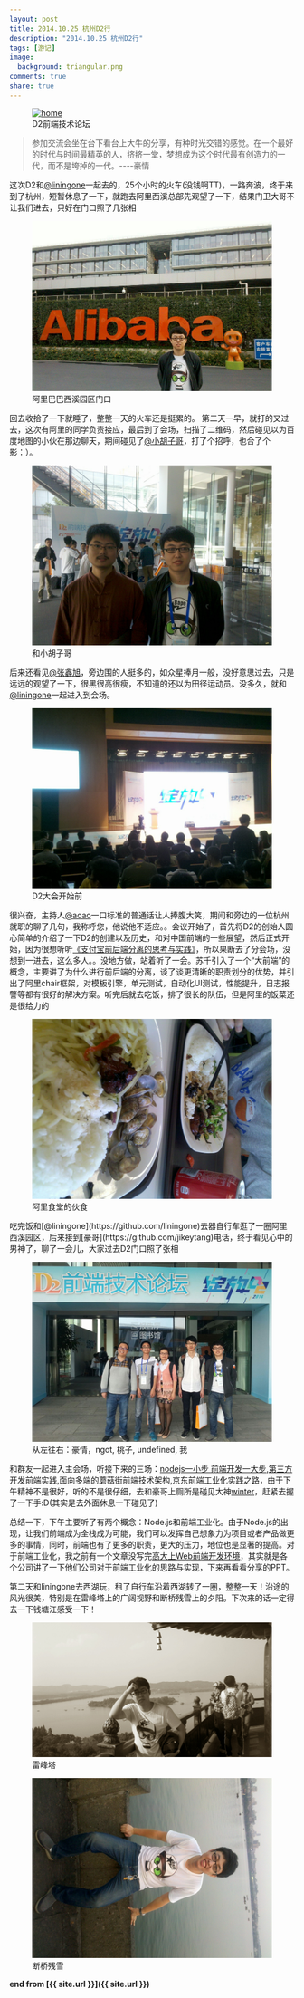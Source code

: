 ```yaml
---
layout: post
title: 2014.10.25 杭州D2行
description: "2014.10.25 杭州D2行"
tags: [游记]
image:
  background: triangular.png
comments: true
share: true
---
```


<figure>
	<a href="https://github.com/soulteary/Get-D2-2014-Ticket/raw/master/assets/img/figure.png">
		<img src="https://github.com/soulteary/Get-D2-2014-Ticket/raw/master/assets/img/figure.png" alt="home" />
	</a>
	<figcaption>D2前端技术论坛</figcaption>
</figure>

>参加交流会坐在台下看台上大牛的分享，有种时光交错的感觉。在一个最好的时代与时间最精英的人，挤挤一堂，梦想成为这个时代最有创造力的一代，而不是垮掉的一代。----豪情 
	
这次D2和[@liningone](https://github.com/liningone)一起去的，25个小时的火车(没钱啊TT)，一路奔波，终于来到了杭州，短暂休息了一下，就跑去阿里西溪总部先观望了一下，结果门卫大哥不让我们进去，只好在门口照了几张相
<figure>
	<a href="/images/2014-10-d2-albb.jpg">
		<img src="/images/2014-10-d2-albb.jpg" alt="home" />
	</a>
	<figcaption>阿里巴巴西溪园区门口</figcaption>
</figure>

回去收拾了一下就睡了，整整一天的火车还是挺累的。
第二天一早，就打的又过去，这次有阿里的同学负责接应，最后到了会场，扫描了二维码，然后碰见以为百度地图的小伙在那边聊天，期间碰见了[@小胡子哥](https://github.com/barretlee)，打了个招呼，也合了个影：）。

<figure>
	<a href="/images/2014-10-d2-xiaohuzi.jpg">
		<img src="/images/2014-10-d2-xiaohuzi.jpg" alt="home" />
	</a>
	<figcaption>和小胡子哥</figcaption>
</figure>

后来还看见[@张鑫旭](http://www.zhangxinxu.com/wordpress/)，旁边围的人挺多的，如众星捧月一般，没好意思过去，只是远远的观望了一下，很黑很高很瘦，不知道的还以为田径运动员。没多久，就和[@liningone](https://github.com/liningone)一起进入到会场。
<figure>
	<a href="/images/2014-10-d2-dahui.jpg">
		<img src="/images/2014-10-d2-dahui.jpg" alt="home" />
	</a>
	<figcaption>D2大会开始前</figcaption>
</figure>

很兴奋，主持人[@aoao](http://weibo.com/aoaoing?topnav=1&wvr=6&topsug=1)一口标准的普通话让人捧腹大笑，期间和旁边的一位杭州就职的聊了几句，我称呼您，他说他不适应。。会议开始了，首先将D2的创始人圆心简单的介绍了一下D2的创建以及历史，和对中国前端的一些展望，然后正式开始，因为很想听听[《支付宝前后端分离的思考与实践》](http://vdisk.weibo.com/s/C30SUspJtfe1v)，所以果断去了分会场，没想到一进去，这么多人。。没地方做，站着听了一会。苏千引入了一个“大前端”的概念，主要讲了为什么进行前后端的分离，谈了谈更清晰的职责划分的优势，并引出了阿里chair框架，对模板引擎，单元测试，自动化UI测试，性能提升，日志报警等都有很好的解决方案。听完后就去吃饭，排了很长的队伍，但是阿里的饭菜还是很给力的
<figure>
	<a href="/images/2014-10-d2-shitang.jpg">
		<img src="/images/2014-10-d2-shitang.jpg" alt="home" />
	</a>
	<figcaption>阿里食堂的伙食</figcaption>
</figure>
吃完饭和[@liningone](https://github.com/liningone)去器自行车逛了一圈阿里西溪园区，后来接到[豪哥](https://github.com/jikeytang)电话，终于看见心中的男神了，聊了一会儿，大家过去D2门口照了张相
<figure>
	<a href="/images/2014-10-d2-haoqing.jpg">
		<img src="/images/2014-10-d2-haoqing.jpg" alt="home" />
	</a>
	<figcaption>从左往右：豪情，ngot, 桃子, undefined, 我</figcaption>
</figure>

和群友一起进入主会场，听接下来的三场：[nodejs一小步 前端开发一大步](http://vdisk.weibo.com/s/C30SUspJtfe4O),[第三方开发前端实践](http://vdisk.weibo.com/s/C30SUspJtfdhI),[面向多端的蘑菇街前端技术架构](http://vdisk.weibo.com/s/C30SUspJtfdi5),[京东前端工业化实践之路](http://vdisk.weibo.com/s/C30SUspJtf4sv)，由于下午精神不是很好，听的不是很仔细，去和豪哥上厕所是碰见大神[winter](http://weibo.com/wintercn?from=feed&loc=nickname)，赶紧去握了一下手:D(其实是去外面休息一下碰见了)

总结一下，下午主要听了有两个概念：Node.js和前端工业化。由于Node.js的出现，让我们前端成为全栈成为可能，我们可以发挥自己想象力为项目或者产品做更多的事情，同时，前端也有了更多的职责，更大的压力，地位也是显著的提高。对于前端工业化，我之前有一个文章没写完[高大上Web前端开发环境](http://www.hacke2.cn/web-development-process/)，其实就是各个公司讲了一下他们公司对于前端工业化的思路与实现，下来再看看分享的PPT。


第二天和liningone去西湖玩，租了自行车沿着西湖转了一圈，整整一天！沿途的风光很美，特别是在雷峰塔上的广阔视野和断桥残雪上的夕阳。下次来的话一定得去一下钱塘江感受一下！
<figure>
	<a href="/images/2014-10-d2-leifeng.jpg">
		<img src="/images/2014-10-d2-leifeng.jpg" alt="home" />
	</a>
	<figcaption>雷峰塔</figcaption>
</figure>

<figure>
	<a href="/images/2014-10-d2-duanqiao.jpg">
		<img src="/images/2014-10-d2-duanqiao.jpg" alt="home" />
	</a>
	<figcaption>断桥残雪</figcaption>
</figure>

**end from [{{ site.url }}]({{ site.url }})**